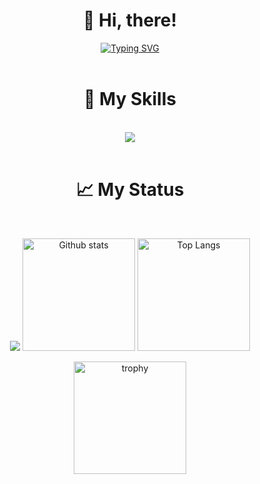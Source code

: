 <div align="center">
  <h1>👋 Hi, there!</h1>
  <a href="https://git.io/typing-svg"><img src="https://readme-typing-svg.herokuapp.com?font=Fira+Code&weight=600&size=30&duration=3000&pause=5000&color=4C80EB&random=false&width=1065&lines=Hello!+I%E2%80%99m+Dai+Fukunaga%2C+studying+at+a+university+in+Japan." alt="Typing SVG" /></a>
</div>

<br/>

<div align="center">
  <h1>🌱 My Skills</h1>
  <br/>
  <img src="https://skillicons.dev/icons?i=cpp,c,js,react,nodejs,py,java,go,cs,dart,flutter,docker">
</div>

<br/>

<div align="center">
  <h1>📈 My Status</h1>
  <br/>
  <p align="">
    <img src="http://github-profile-summary-cards.vercel.app/api/cards/profile-details?username=Dai-Fukunaga&theme=algolia" />
    <img alt="Github stats" height="180px" src="https://github-readme-stats.vercel.app/api?username=Dai-Fukunaga&show_icons=true&theme=algolia&hide_border=true" />
    <img alt="Top Langs" height="180px" src="https://github-readme-stats.vercel.app/api/top-langs/?username=Dai-Fukunaga&hide=html,css&langs_count=8&layout=compact&show_icons=true&theme=algolia&hide_border=true" />
  </p>
  <img alt="trophy" height="180px" src="https://github-profile-trophy.vercel.app/?username=Dai-Fukunaga&theme=algolia&column=8)](https://github.com/ryo-ma/github-profile-trophy&no-frame=true" />
</div>


